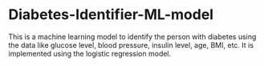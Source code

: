 # Diabetes-Identifier-ML-model

This is a machine learning model to identify the person with diabetes using the data like glucose level, blood pressure, insulin level, age, BMI, etc.
It is implemented using the logistic regression model.
